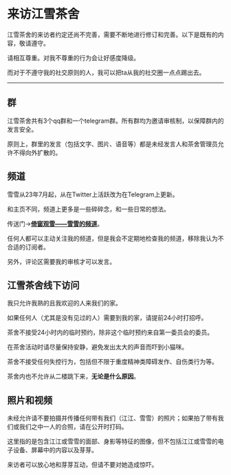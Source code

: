 # 来访江雪茶舍

江雪茶舍的来访者约定还尚不完善，需要不断地进行修订和完善。以下是既有的内容，敬请遵守。

请相互尊重。对我不尊重的行为会让好感度降级。

而对于不遵守我的社交原则的人，我可以把ta从我的社交圈一点点踢出去。

---

## 群

江雪茶舍共有3个qq群和一个telegram群。所有群均为邀请审核制，以保障群内的发言安全。

原则上，群里的发言（包括文字、图片、语音等）都是未经发言人和茶舍管理员允许不得向外扩散的。

## 频道

雪雪从23年7月起，从在Twitter上活跃改为在Telegram上更新。

和主页不同，频道上更多是一些碎碎念，和一些日常的想法。

传送门→[**倚窗观雪——雪雪的频道**](https://t.me/+UxLJyAGc2fkxMGM1)。

任何人都可以主动关注我的频道，但是我会不定期地检查我的频道，移除我认为不合适的订阅者。

另外，评论区需要我的审核才可以发言。

## 江雪茶舍线下访问

我只允许我熟的且我欢迎的人来我们的家。

如果任何人（尤其是没有见过的人）需要到我的家，请提前24小时打招呼。

茶舍不接受24小时内的临时预约，除非这个临时预约来自第一委员会的委员。

在茶舍活动时请尽量保持安静，避免发出太大的声音而吓到小猫咪。

茶舍不接受任何失控行为，包括但不限于重度精神类障碍发作、自伤类行为等。

茶舍内也不允许从二楼跳下来，**无论是什么原因**。

## 照片和视频

未经允许请不要拍摄并传播任何带有我们（江江、雪雪）的照片；如果拍了带有我们或我们之中一人的合照，请在公开时打码。

这里指的是包含江江或雪雪的面部、身影等特征的图像，但不包括江江或雪雪的电子设备、屏幕中的内容以及芽芽。

来访者可以放心地和芽芽互动，但请不要对她造成惊吓。

<!-- 注释 -->
